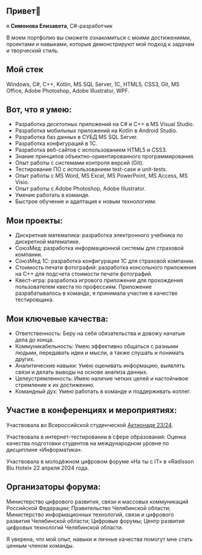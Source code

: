 ## Привет👋
я <b>Симонова Елизавета</b>, C#-разработчик

В моем портфолио вы сможете ознакомиться с моими достижениями, проектами и навыками, которые демонстрируют мой подход к задачам и творческий стиль.
## Мой стек

Windows, C#, C++, Kotlin, MS SQL Server, 1С, HTML5, CSS3, Git, MS Office, Adobe Photoshop, Adobe Illustrator, WPF.

## Вот, что я умею: 

- Разработка десктопных приложений на C# и C++ в MS Visual Studio.
- Разработка мобильных приложений на Kotlin в Android Studio.
- Разработка баз данных в СУБД MS SQL Server.
- Разработка конфигураций в 1С.
- Разработка веб-сайтов с использованием HTML5 и CSS3.
- Знание принципов объектно-ориентированного программирования.
- Опыт работы с системами контроля версий (Git).
- Тестирование ПО с использованием test-case и unit-tests.
- Опыт работы с MS Word, MS Excel, MS PowerPoint, MS Access, MS Visio.
- Опыт работы с Adobe Photoshop, Adobe Illustrator.
- Умение работать в команде.
- Быстрое обучение и адаптация к новым технологиям.


## Мои проекты:

- Дискретная математика: разработка электронного учебника по дискретной математике.
- СоюзМед: разработка информационной системы для страховой компании.
- СоюзМед 1С: разработка конфигурации 1С для страховой компании.
- Стоимость печати фотографий: разработка консольного приложения на C++ для подсчета стоимости печати фотографий.
- Квест-игра: разработка игрового приложения для прохождения пользователем квеста по профессиям. Приложение разрабатывалось в команде, я принимала участие в качестве тестировщика.

## Мои ключевые качества:

- Ответственность: Беру на себя обязательства и довожу начатые дела до конца.
- Коммуникабельность: Умею эффективно общаться с разными людьми, передавать идеи и мысли, а также слушать и понимать других.
- Аналитические навыки: Умею оценивать информацию, выявлять связи и делать выводы на основе анализа данных.
- Целеустремленность: Имею наличие четких целей и настойчивое стремление к их достижению.
- Командный дух: Умею работать в команде и поддерживать коллег.

## Участие в конференциях и мероприятиях:

Участвовала во Всероссийской студенческой [Актионаде 23/24](https://olymp.action.group/).

Участвовала в интернет-тестировании в сфере образования: Оценка качества подготовки студентов на международном уровне по дисциплине «Информатика».

Участвовала в молодёжном цифровом форуме «На ты с IT» в «Radisson Blu Hotel» 22 апреля 2024 года.

## Организаторы форума:

Министерство цифрового развития, связи и массовых коммуникаций Российской Федерации;
Правительство Челябинской области;
Министерство информационных технологий, связи и цифрового развития Челябинской области;
Цифровые форумы;
Центр развития цифровых технологий Челябинской области.

Я уверена, что мой опыт, навыки и личные качества помогут мне стать ценным членом команды.
<!--
**Lizok123/Lizok123** is a ✨ _special_ ✨ repository because its `README.md` (this file) appears on your GitHub profile.



-->
